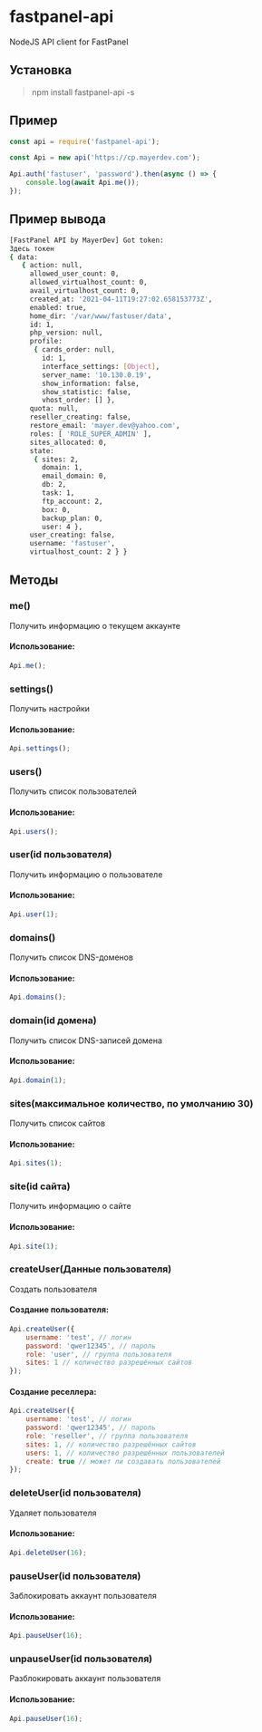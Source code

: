 # fastpanel-api
NodeJS API client for FastPanel

## Установка

> npm install fastpanel-api -s

## Пример

```js
const api = require('fastpanel-api');

const Api = new api('https://cp.mayerdev.com');

Api.auth('fastuser', 'password').then(async () => {
	console.log(await Api.me());
});
```

## Пример вывода

```bash
[FastPanel API by MayerDev] Got token:
Здесь токен
{ data:
   { action: null,
     allowed_user_count: 0,
     allowed_virtualhost_count: 0,
     avail_virtualhost_count: 0,
     created_at: '2021-04-11T19:27:02.658153773Z',
     enabled: true,
     home_dir: '/var/www/fastuser/data',
     id: 1,
     php_version: null,
     profile:
      { cards_order: null,
        id: 1,
        interface_settings: [Object],
        server_name: '10.130.0.19',
        show_information: false,
        show_statistic: false,
        vhost_order: [] },
     quota: null,
     reseller_creating: false,
     restore_email: 'mayer.dev@yahoo.com',
     roles: [ 'ROLE_SUPER_ADMIN' ],
     sites_allocated: 0,
     state:
      { sites: 2,
        domain: 1,
        email_domain: 0,
        db: 2,
        task: 1,
        ftp_account: 2,
        box: 0,
        backup_plan: 0,
        user: 4 },
     user_creating: false,
     username: 'fastuser',
     virtualhost_count: 2 } }
```

## Методы

### me()

Получить информацию о текущем аккаунте

#### Использование:

```js
Api.me();
```

### settings()

Получить настройки

#### Использование:

```js
Api.settings();
```

### users()

Получить список пользователей

#### Использование:

```js
Api.users();
```

### user(id пользователя)

Получить информацию о пользователе

#### Использование:

```js
Api.user(1);
```

### domains()

Получить список DNS-доменов

#### Использование:

```js
Api.domains();
```

### domain(id домена)

Получить список DNS-записей домена

#### Использование:

```js
Api.domain(1);
```

### sites(максимальное количество, по умолчанию 30)

Получить список сайтов

#### Использование:

```js
Api.sites(1);
```

### site(id сайта)

Получить информацию о сайте

#### Использование:

```js
Api.site(1);
```

### createUser(Данные пользователя)

Создать пользователя

#### Создание пользователя:

```js
Api.createUser({
	username: 'test', // логин
	password: 'qwer12345', // пароль
	role: 'user', // группа пользователя
	sites: 1 // количество разрешённых сайтов
});
```

#### Создание реселлера:

```js
Api.createUser({
	username: 'test', // логин
	password: 'qwer12345', // пароль
	role: 'reseller', // группа пользователя
	sites: 1, // количество разрешённых сайтов
	users: 1, // количество разрешённых пользователей
	create: true // может ли создавать пользователей
});
```

### deleteUser(id пользователя)

Удаляет пользователя

#### Использование:

```js
Api.deleteUser(16);
```

### pauseUser(id пользователя)

Заблокировать аккаунт пользователя

#### Использование:

```js
Api.pauseUser(16);
```

### unpauseUser(id пользователя)

Разблокировать аккаунт пользователя

#### Использование:

```js
Api.pauseUser(16);
```
